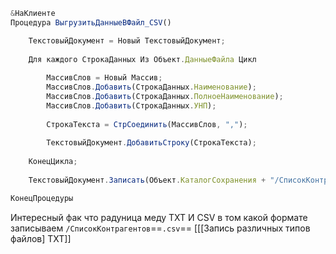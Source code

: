 
```js
&НаКлиенте
Процедура ВыгрузитьДанныеВФайл_CSV()

	ТекстовыйДокумент = Новый ТекстовыйДокумент;
	
	Для каждого СтрокаДанных Из Объект.ДанныеФайла Цикл
		
		МассивСлов = Новый Массив;
		МассивСлов.Добавить(СтрокаДанных.Наименование);
		МассивСлов.Добавить(СтрокаДанных.ПолноеНаименование);
		МассивСлов.Добавить(СтрокаДанных.УНП);
		
		СтрокаТекста = СтрСоединить(МассивСлов, ",");
		
		ТекстовыйДокумент.ДобавитьСтроку(СтрокаТекста);
		
	КонецЦикла;
	
	ТекстовыйДокумент.Записать(Объект.КаталогСохранения + "/СписокКонтрагентов.csv");

КонецПроцедуры
```

Интересный фак что радуница меду TXT И CSV в том какой формате записываем
`/СписокКонтрагентов`==`.csv`==  [[[Запись различных типов файлов] TXT]]
